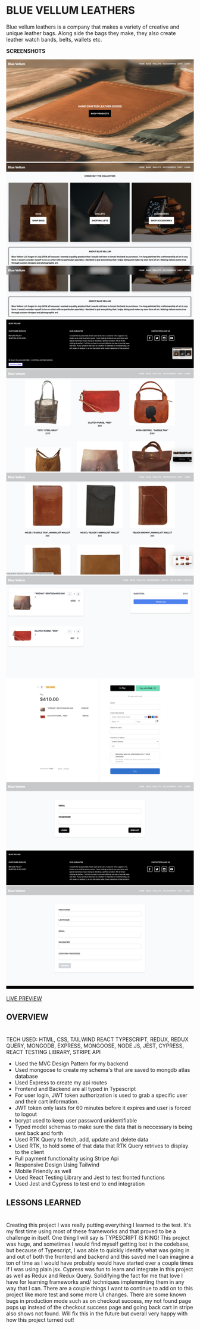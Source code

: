 # BLUE VELLUM LEATHERS

Blue vellum leathers is a company that makes a variety of creative and unique leather bags. Along side the bags they make, they also create leather watch bands, belts, wallets etc.

**SCREENSHOTS**

![Screenshots](/frontend/src/assets/images/leather1.png)
![Screenshots](/frontend/src/assets/images/leather2.png)
![Screenshots](/frontend/src/assets/images/leather3.png)
![Screenshots](/frontend/src/assets/images/leather4.png)
![Screenshots](/frontend/src/assets/images/leather5.png)
![Screenshots](/frontend/src/assets/images/leather6.png)
![Screenshots](/frontend/src/assets/images/leather7.png)
![Screenshots](/frontend/src/assets/images/login.png)
![Screenshots](/frontend/src/assets/images/signup.png)

[LIVE PREVIEW](https://client-side-blue-vellum.onrender.com/)

## OVERVIEW

#

TECH USED: HTML, CSS, TAILWIND REACT TYPESCRIPT, REDUX, REDUX QUERY, MONGODB, EXPRESS, MONGOOSE, NODE.JS, JEST, CYPRESS, REACT TESTING LIBRARY, STRIPE API

- Used the MVC Design Pattern for my backend
- Used mongoose to create my schema's that are saved to mongdb atlas database
- Used Express to create my api routes
- Frontend and Backend are all typed in Typescript
- For user login, JWT token authorization is used to grab a specific user and their cart information.
- JWT token only lasts for 60 minutes before it expires and user is forced to logout
- bcrypt used to keep user password unidentifiable
- Typed model schemas to make sure the data that is neccessary is being sent back and forth
- Used RTK Query to fetch, add, update and delete data
- Used RTK, to hold some of that data that RTK Query retrives to display to the client
- Full payment functionality using Stripe Api
- Responsive Design Using Tailwind
- Mobile Friendly as well
- Used React Testing Library and Jest to test fronted functions
- Used Jest and Cypress to test end to end integration

## LESSONS LEARNED

#

Creating this project I was really putting everything I learned to the test. It's my first time using most of these frameworks and that proved to be a challenge in itself. One thing I will say is TYPESCRIPT IS KING! This project was huge, and sometimes I would find myself getting lost in the codebase, but because of Typescript, I was able to quickly identify what was going in and out of both the frontend and backend and this saved me I can imagine a ton of time as I would have probably would have started over a couple times if I was using plain jsx. Cypress was fun to learn and integrate in this project as well as Redux and Redux Query. Solidifying the fact for me that love I have for learning frameworks and/ techniques implementing them in any way that I can. There are a couple things I want to continue to add on to this project like more test and some more UI changes. There are some known bugs in production mode such as on checkout success, my not found page pops up instead of the checkout success page and going back cart in stripe also shows not found. Will fix this in the future but overall very happy with how this project turned out!
